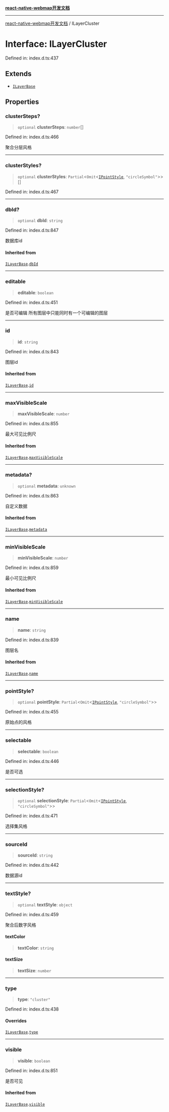 [**react-native-webmap开发文档**](../README.md)

***

[react-native-webmap开发文档](../globals.md) / ILayerCluster

# Interface: ILayerCluster

Defined in: index.d.ts:437

## Extends

- [`ILayerBase`](ILayerBase.md)

## Properties

### clusterSteps?

> `optional` **clusterSteps**: `number`[]

Defined in: index.d.ts:466

聚合分层风格

***

### clusterStyles?

> `optional` **clusterStyles**: `Partial`\<`Omit`\<[`IPointStyle`](IPointStyle.md), `"circleSymbol"`\>\>[]

Defined in: index.d.ts:467

***

### dbId?

> `optional` **dbId**: `string`

Defined in: index.d.ts:847

数据库id

#### Inherited from

[`ILayerBase`](ILayerBase.md).[`dbId`](ILayerBase.md#dbid)

***

### editable

> **editable**: `boolean`

Defined in: index.d.ts:451

是否可编辑
所有图层中只能同时有一个可编辑的图层

***

### id

> **id**: `string`

Defined in: index.d.ts:843

图层id

#### Inherited from

[`ILayerBase`](ILayerBase.md).[`id`](ILayerBase.md#id)

***

### maxVisibleScale

> **maxVisibleScale**: `number`

Defined in: index.d.ts:855

最大可见比例尺

#### Inherited from

[`ILayerBase`](ILayerBase.md).[`maxVisibleScale`](ILayerBase.md#maxvisiblescale)

***

### metadata?

> `optional` **metadata**: `unknown`

Defined in: index.d.ts:863

自定义数据

#### Inherited from

[`ILayerBase`](ILayerBase.md).[`metadata`](ILayerBase.md#metadata)

***

### minVisibleScale

> **minVisibleScale**: `number`

Defined in: index.d.ts:859

最小可见比例尺

#### Inherited from

[`ILayerBase`](ILayerBase.md).[`minVisibleScale`](ILayerBase.md#minvisiblescale)

***

### name

> **name**: `string`

Defined in: index.d.ts:839

图层名

#### Inherited from

[`ILayerBase`](ILayerBase.md).[`name`](ILayerBase.md#name)

***

### pointStyle?

> `optional` **pointStyle**: `Partial`\<`Omit`\<[`IPointStyle`](IPointStyle.md), `"circleSymbol"`\>\>

Defined in: index.d.ts:455

原始点的风格

***

### selectable

> **selectable**: `boolean`

Defined in: index.d.ts:446

是否可选

***

### selectionStyle?

> `optional` **selectionStyle**: `Partial`\<`Omit`\<[`IPointStyle`](IPointStyle.md), `"circleSymbol"`\>\>

Defined in: index.d.ts:471

选择集风格

***

### sourceId

> **sourceId**: `string`

Defined in: index.d.ts:442

数据源id

***

### textStyle?

> `optional` **textStyle**: `object`

Defined in: index.d.ts:459

聚合后数字风格

#### textColor

> **textColor**: `string`

#### textSize

> **textSize**: `number`

***

### type

> **type**: `"cluster"`

Defined in: index.d.ts:438

#### Overrides

[`ILayerBase`](ILayerBase.md).[`type`](ILayerBase.md#type)

***

### visible

> **visible**: `boolean`

Defined in: index.d.ts:851

是否可见

#### Inherited from

[`ILayerBase`](ILayerBase.md).[`visible`](ILayerBase.md#visible)
